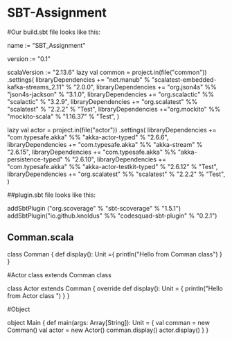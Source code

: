 # SBT-Assignment



#Our build.sbt file looks like this:

name := "SBT_Assignment"

version := "0.1"

scalaVersion := "2.13.6"
lazy val common = project.in(file("common"))
  .settings(
    libraryDependencies += "net.manub" % "scalatest-embedded-kafka-streams_2.11" % "2.0.0",
    libraryDependencies += "org.json4s" %% "json4s-jackson" % "3.1.0",
    libraryDependencies += "org.scalactic" %% "scalactic" % "3.2.9",
    libraryDependencies += "org.scalatest" %% "scalatest" % "2.2.2" % "Test",
    libraryDependencies +="org.mockito" %% "mockito-scala" % "1.16.37" % "Test",
)

lazy val actor = project.in(file("actor"))
  .settings(
    libraryDependencies += "com.typesafe.akka" %% "akka-actor-typed" % "2.6.6",
    libraryDependencies += "com.typesafe.akka" %% "akka-stream" % "2.6.15",
    libraryDependencies += "com.typesafe.akka" %% "akka-persistence-typed" % "2.6.10",
    libraryDependencies += "com.typesafe.akka" %% "akka-actor-testkit-typed" % "2.6.12" % "Test",
    libraryDependencies += "org.scalatest" %% "scalatest" % "2.2.2" % "Test",
)

##plugin.sbt file looks like this:

addSbtPlugin ("org.scoverage" % "sbt-scoverage" % "1.5.1")
addSbtPlugin("io.github.knoldus" %% "codesquad-sbt-plugin" % "0.2.1")


## Comman.scala

class Comman {
  def display(): Unit ={
    println("Hello from Comman class")
  }
}



#Actor class extends Comman class

class Actor extends Comman {
  override def display(): Unit = {
    println("Hello from Actor class ")
  }
}


#Object

object Main {
  def main(args: Array[String]): Unit = {
    val comman = new Comman()
    val actor = new Actor()
    comman.display()
    actor.display()
  }
}
